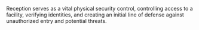 Reception serves as a vital physical security control, controlling access to a facility, verifying identities, and creating an initial line of defense against unauthorized entry and potential threats.